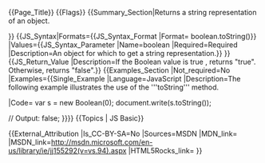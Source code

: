 {{Page_Title}}
{{Flags}}
{{Summary_Section|Returns a string representation of an object.

}}
{{JS_Syntax|Formats={{JS_Syntax_Format
|Format= boolean.toString()}}
|Values={{JS_Syntax_Parameter
|Name=boolean
|Required=Required
|Description=An object for which to get a string representation.}}
}}
{{JS_Return_Value
|Description=If the Boolean value is true , returns "true". Otherwise, returns "false".}}
{{Examples_Section
|Not_required=No
|Examples={{Single_Example
|Language=JavaScript
|Description=The following example illustrates the use of the '''toString''' method.

|Code= var s = new Boolean(0);
 document.write(s.toString());
 
 // Output: false;
}}}}
{{Topics | JS Basic}}

{{External_Attribution
|Is_CC-BY-SA=No
|Sources=MSDN
|MDN_link=
|MSDN_link=http://msdn.microsoft.com/en-us/library/ie/jj155292(v=vs.94).aspx
|HTML5Rocks_link=
}}